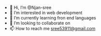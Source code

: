 - 👋 Hi, I’m @Njan-sree
- 👀 I’m interested in web development 
- 🌱 I’m currently learning fron end languages
- 💞️ I’m looking to collaborate on 
- 📫 How to reach me sree53911@gmail.com

<!---
Njan-sree/Njan-sree is a ✨ special ✨ repository because its `README.md` (this file) appears on your GitHub profile.
You can click the Preview link to take a look at your changes.
--->
